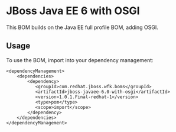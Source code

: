 JBoss Java EE 6 with OSGI
=========================

This BOM builds on the Java EE full profile BOM, adding OSGI.
  
Usage
-----

To use the BOM, import into your dependency management:

    <dependencyManagement>
        <dependencies>
            <dependency>
               <groupId>com.redhat.jboss.wfk.boms</groupId>
               <artifactId>jboss-javaee-6.0-with-osgi</artifactId>
               <version>1.0.1.Final-redhat-1</version>
               <type>pom</type>
               <scope>import</scope>
            </dependency>
        </dependencies>
    </dependencyManagement> 
	
